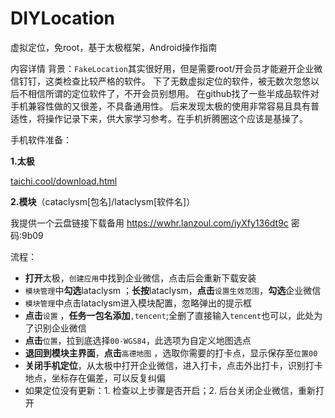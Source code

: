 # DIYLocation
虚拟定位，免root，基于太极框架，Android操作指南

内容详情
背景：`FakeLocation`其实很好用，但是需要root/开会员才能避开企业微信钉钉，这类检查比较严格的软件。
下了无数虚拟定位的软件，被无数次忽悠以后不相信所谓的定位软件了，不开会员别想用。
在github找了一些半成品软件对手机兼容性做的又很差，不具备通用性。
后来发现太极的使用非常容易且具有普适性，将操作记录下来，供大家学习参考。在手机折腾圈这个应该是基操了。

手机软件准备：

**1.太极**

[taichi.cool/download.html](https://taichi.cool/download.html)

**2.模块**（cataclysm[包名]/lataclysm[软件名]）

我提供一个云盘链接下载备用 https://wwhr.lanzoul.com/iyXfy136dt9c 密码:9b09

流程：
- **打开**太极，`创建应用`中找到企业微信，点击后会重新下载安装
- `模块管理`中**勾选**lataclysm ；**长按**lataclysm，**点击**`设置生效范围`，**勾选**企业微信
- `模块管理`中点击lataclysm进入模块配置，忽略弹出的提示框
- **点击**`设置` ，**任务一包名添加**`,tencent`;全删了直接输入`tencent`也可以，此处为了识别企业微信
- **点击**`位置`，拉到底选择`00-WGS84`，此选项为自定义地图选点
- **退回到模块主界面**，**点击**`高德地图` ，选取你需要的打卡点，显示保存至`位置00`
- **关闭手机定位**，从太极中打开企业微信，进入打卡，点击外出打卡，识别打卡地点，坐标存在偏差，可以反复纠偏
- 如果定位没有更新：1. 检查以上步骤是否开启；2. 后台关闭企业微信，重新打开
